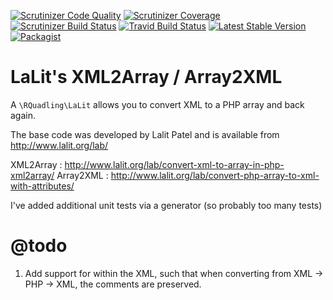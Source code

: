 [![Scrutinizer Code Quality](https://img.shields.io/scrutinizer/g/rquadling/lalit.svg?style=plastic)](https://scrutinizer-ci.com/g/rquadling/lalit/?branch=master)
[![Scrutinizer Coverage](https://img.shields.io/scrutinizer/coverage/g/rquadling/lalit.svg?style=plastic)](https://scrutinizer-ci.com/coverage/g/rquadling/lalit/?branch=master)
[![Scrutinizer Build Status](https://img.shields.io/scrutinizer/build/g/rquadling/lalit.svg?style=plastic)](https://scrutinizer-ci.com/build/g/rquadling/lalit/?branch=master)
[![Travid Build Status](https://img.shields.io/travis/rquadling/lalit.svg?style=plastic)](https://travis-ci.org/rquadling/lalit)
[![Latest Stable Version](https://img.shields.io/packagist/v/rquadling/lalit.svg?style=plastic)](https://packagist.org/packages/rquadling/lalit)
[![Packagist](https://img.shields.io/packagist/dt/rquadling/lalit.svg?style=plastic)](https://packagist.org/packages/rquadling/lalit)

LaLit's XML2Array / Array2XML
=============================

A `\RQuadling\LaLit` allows you to convert XML to a PHP array and back again.

The base code was developed by Lalit Patel and is available from http://www.lalit.org/lab/

XML2Array : http://www.lalit.org/lab/convert-xml-to-array-in-php-xml2array/
Array2XML : http://www.lalit.org/lab/convert-php-array-to-xml-with-attributes/

I've added additional unit tests via a generator (so probably too many tests)

@todo
=====

1. Add support for <!-- comments --> within the XML, such that when converting from XML -> PHP -> XML, the comments are preserved.
